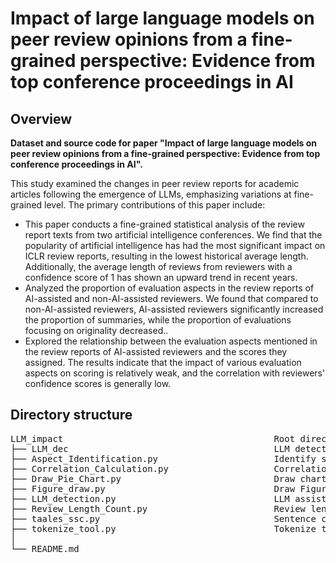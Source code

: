 # Impact of large language models on peer review opinions from a fine-grained perspective: Evidence from top conference proceedings in AI
## Overview

**Dataset and source code for paper "Impact of large language models on peer review opinions from a fine-grained perspective: Evidence from top conference proceedings in AI".**

This study examined the changes in peer review reports for academic articles following the emergence of LLMs, emphasizing variations at fine-grained level. The primary contributions of this paper include:

- This paper conducts a fine-grained statistical analysis of the review report texts from two artificial intelligence conferences. We find that the popularity of artificial intelligence has had the most significant impact on ICLR review reports, resulting in the lowest historical average length. Additionally, the average length of reviews from reviewers with a confidence score of 1 has shown an upward trend in recent years.
- Analyzed the proportion of evaluation aspects in the review reports of AI-assisted and non-AI-assisted reviewers. We found that compared to non-AI-assisted reviewers, AI-assisted reviewers significantly increased the proportion of summaries, while the proportion of evaluations focusing on originality decreased..
- Explored the relationship between the evaluation aspects mentioned in the review reports of AI-assisted reviewers and the scores they assigned. The results indicate that the impact of various evaluation aspects on scoring is relatively weak, and the correlation with reviewers' confidence scores is generally low.
## Directory structure

<pre>
LLM_impact                                        Root directory
├── LLM_dec                                       LLM detection model
├── Aspect_Identification.py                      Identify sentence aspects in the review
├── Correlation_Calculation.py                    Correlation analysis calculation
├── Draw_Pie_Chart.py                             Draw charts
├── Figure_draw.py                                Draw Figures
├── LLM_detection.py                              LLM assisted detection
├── Review_Length_Count.py                        Review length statistics
├── taales_ssc.py                                 Sentence complexity calculation
├── tokenize_tool.py                              Tokenize tool for LLMdec
│
└── README.md
</pre>
